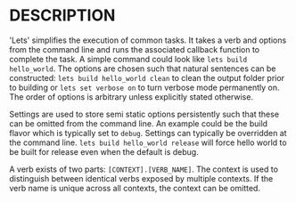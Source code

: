 # DESCRIPTION
'Lets' simplifies the execution of common tasks. It takes a verb and options from the command line and
runs the associated callback function to complete the task. A simple command could look like `lets build
hello_world`. The options are chosen such that natural sentences can be constructed: `lets build hello_world clean`
to clean the output folder prior to building or `lets set verbose on` to turn verbose mode permanently on. The order
of options is arbitrary unless explicitly stated otherwise.

Settings are used to store semi static options
persistently such that these can be omitted from the command line. An example could be the build flavor which is
typically set to `debug`. Settings can typically be overridden at the command line. `lets build hello_world release`
will force hello world to be built for release even when the default is debug.

A verb exists of two parts: `[CONTEXT].[VERB_NAME]`. The context is used to distinguish between identical verbs exposed
by multiple contexts. If the verb name is unique across all contexts, the context can be omitted.
